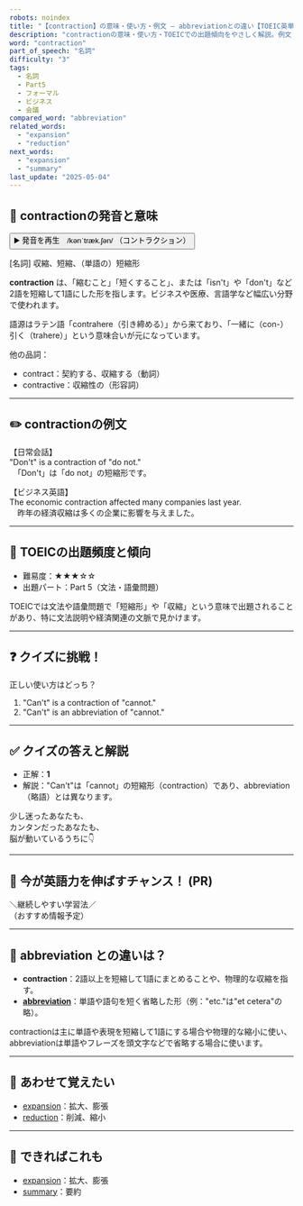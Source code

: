 ```yaml
---
robots: noindex
title: "【contraction】の意味・使い方・例文 ― abbreviationとの違い【TOEIC英単語】"
description: "contractionの意味・使い方・TOEICでの出題傾向をやさしく解説。例文・クイズ付きでabbreviationとの違いもわかりやすく学べます。"
word: "contraction"
part_of_speech: "名詞"
difficulty: "3"
tags:
  - 名詞
  - Part5
  - フォーマル
  - ビジネス
  - 会議
compared_word: "abbreviation"
related_words:
  - "expansion"
  - "reduction"
next_words:
  - "expansion"
  - "summary"
last_update: "2025-05-04"
---
```


## 🔰 contractionの発音と意味

<button class="play-audio" onclick="playTTS('contraction')">
  <span class="play-audio-main">
    ▶️ 発音を再生　/kənˈtræk.ʃən/
  </span>
  <span class="play-audio-sub">
    （コントラクション）
  </span>
</button>

[名詞] 収縮、短縮、（単語の）短縮形

**contraction** は、「縮むこと」「短くすること」、または「isn't」や「don't」など2語を短縮して1語にした形を指します。ビジネスや医療、言語学など幅広い分野で使われます。

語源はラテン語「contrahere（引き締める）」から来ており、「一緒に（con-）引く（trahere）」という意味合いが元になっています。

他の品詞：  
- contract：契約する、収縮する（動詞）
- contractive：収縮性の（形容詞）

---

## ✏️ contractionの例文

【日常会話】  
"Don't" is a contraction of "do not."  
　「Don't」は「do not」の短縮形です。

【ビジネス英語】  
The economic contraction affected many companies last year.  
　昨年の経済収縮は多くの企業に影響を与えました。

---

## 🎯 TOEICの出題頻度と傾向

- 難易度：★★★☆☆
- 出題パート：Part 5（文法・語彙問題）

TOEICでは文法や語彙問題で「短縮形」や「収縮」という意味で出題されることがあり、特に文法説明や経済関連の文脈で見かけます。

---

## ❓ クイズに挑戦！

正しい使い方はどっち？

1. "Can't" is a contraction of "cannot."
2. "Can't" is an abbreviation of "cannot."

---

## ✅ クイズの答えと解説

- 正解：**1**
- 解説："Can't"は「cannot」の短縮形（contraction）であり、abbreviation（略語）とは異なります。

少し迷ったあなたも、  
カンタンだったあなたも、  
脳が動いているうちに👇️

---

## 🚀 今が英語力を伸ばすチャンス！ (PR)

<div class="info-center">
＼継続しやすい学習法／<br>  
（おすすめ情報予定）
</div>

---

## 🤔  abbreviation との違いは？

- **contraction**：2語以上を短縮して1語にまとめることや、物理的な収縮を指す。
- **[abbreviation](/word/abbreviation)**：単語や語句を短く省略した形（例："etc."は"et cetera"の略）。

contractionは主に単語や表現を短縮して1語にする場合や物理的な縮小に使い、abbreviationは単語やフレーズを頭文字などで省略する場合に使います。

---

## 🧩 あわせて覚えたい

- [expansion](/word/expansion)：拡大、膨張
- [reduction](/word/reduction)：削減、縮小

---

## 📖 できればこれも

- [expansion](/word/expansion)：拡大、膨張
- [summary](/word/summary)：要約

<!-- cvid: aid42_bid09 -->
